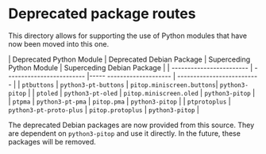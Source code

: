 # Deprecated package routes

This directory allows for supporting the use of Python modules that have now been moved into this one.

| Deprecated Python Module | Deprecated Debian Package | Superceding Python Module | Superceding Debian Package |
| ------------------------ | ------------------------- |----- -------------------- | -------------------------- |
| `ptbuttons`              | `python3-pt-buttons`      | `pitop.miniscreen.buttons`| `python3-pitop`            |
| `ptoled`                 | `python3-pt-oled`         | `pitop.miniscreen.oled`   | `python3-pitop`            |
| `ptpma`                  | `python3-pt-pma`          | `pitop.pma`               | `python3-pitop`            |
| `ptprotoplus`            | `python3-pt-proto-plus`   | `pitop.protoplus`         | `python3-pitop`            |

The deprecated Debian packages are now provided from this source. They are dependent on `python3-pitop` and use it directly. In the future, these packages will be removed.
